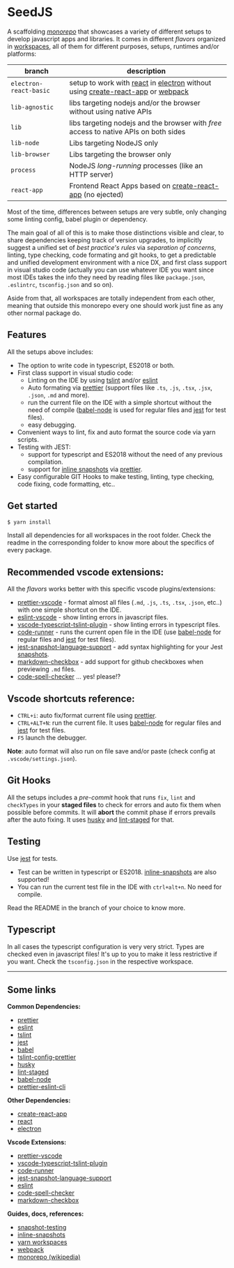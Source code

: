 # SeedJS

A scaffolding _[monorepo]_ that showcases a variety of different setups to
develop javascript apps and libraries. It comes in different _flavors_ organized
in [workspaces], all of them for different purposes, setups, runtimes and/or
platforms:

| branch                 | description                                                                            |
| ---------------------- | -------------------------------------------------------------------------------------- |
| `electron-react-basic` | setup to work with [react] in [electron] without using [create-react-app] or [webpack] |
| `lib-agnostic`         | libs targeting nodejs and/or the browser without using native APIs                     |
| `lib`                  | libs targeting nodejs and the browser with _free_ access to native APIs on both sides  |
| `lib-node`             | Libs targeting NodeJS only                                                             |
| `lib-browser`          | Libs targeting the browser only                                                        |
| `process`              | NodeJS _long-running_ processes (like an HTTP server)                                  |
| `react-app`            | Frontend React Apps based on [create-react-app] (no ejected)                           |

Most of the time, differences between setups are very subtle, only changing
some linting config, babel plugin or dependency.

The main goal of all of this is to make those distinctions visible and clear, to
share dependencies keeping track of version upgrades, to implicitly suggest a
unified set of _best practice's rules_ via _separation of concerns_, linting,
type checking, code formating and git hooks, to get a predictable and unified
development environment with a nice DX, and first class support in visual
studio code (actually you can use whatever IDE you want since most IDEs takes
the info they need by reading files like `package.json`, `.eslintrc`,
`tsconfig.json` and so on).

Aside from that, all workspaces are totally independent from each other, meaning
that outside this monorepo every one should work just fine as any other normal
package do.

## Features

All the setups above includes:

- The option to write code in typescript, ES2018 or both.
- First class support in visual studio code:
  - Linting on the IDE by using [tslint] and/or [eslint]
  - Auto formating via [prettier] (support files like `.ts`, `.js`, `.tsx`,
    `.jsx`, `.json`, `.md` and more).
  - run the current file on the IDE with a simple shortcut without the need
    of compile ([babel-node] is used for regular files and [jest] for test
    files).
  - easy debugging.
- Convenient ways to lint, fix and auto format the source code via yarn scripts.
- Testing with JEST:
  - support for typescript and ES2018 without the need of any previous
    compilation.
  - support for [inline snapshots][inline-snapshots] via [prettier].
- Easy configurable GIT Hooks to make testing, linting, type checking, code
  fixing, code formatting, etc..

## Get started

```bash
$ yarn install
```

Install all dependencies for all workspaces in the root folder. Check the readme
in the corresponding folder to know more about the specifics of every package.

## Recommended vscode extensions:

All the _flavors_ works better with this specific vscode plugins/extensions:

- [prettier-vscode] - format almost all files (`.md`, `.js`, `.ts`, `.tsx`,
  `.json`, etc..) with one simple shortcut on the IDE.
- [eslint-vscode] - show linting errors in javascript files.
- [vscode-typescript-tslint-plugin] - show linting errors in typescript files.
- [code-runner] - runs the current open file in the IDE (use [babel-node] for
  regular files and [jest] for test files).
- [jest-snapshot-language-support] - add syntax highlighting for your Jest
  [snapshots][snapshot-testing].
- [markdown-checkbox] - add support for github checkboxes when previewing `.md`
  files.
- [code-spell-checker] ... yes! please!?

## Vscode shortcuts reference:

- `CTRL+i`: auto fix/format current file using [prettier].
- `CTRL+ALT+N`: run the current file. It uses [babel-node] for regular files and
  [jest] for test files.
- `F5` launch the debugger.

**Note**: auto format will also run on file save and/or paste (check config at
`.vscode/settings.json`).

## Git Hooks

All the setups includes a _pre-commit_ hook that runs `fix`, `lint` and
`checkTypes` in your **staged files** to check for errors and auto fix them when
possible before commits. It will **abort** the commit phase if errors prevails
after the auto fixing. It uses [husky] and [lint-staged] for that.

## Testing

Use [jest] for tests.

- Test can be written in typescript or ES2018. [inline-snapshots] are also
  supported!
- You can run the current test file in the IDE with `ctrl+alt+n`. No need for
  compile.

Read the README in the branch of your choice to know more.

## Typescript

In all cases the typescript configuration is very very strict. Types are checked
even in javascript files! It's up to you to make it less restrictive if you
want. Check the `tsconfig.json` in the respective workspace.

---

## Some links

**Common Dependencies:**

- [prettier]
- [eslint]
- [tslint]
- [jest]
- [babel]
- [tslint-config-prettier]
- [husky]
- [lint-staged]
- [babel-node]
- [prettier-eslint-cli]

[tslint]: https://palantir.github.io/tslint/
[prettier]: https://prettier.io/
[tslint-config-prettier]: https://github.com/prettier/tslint-config-prettier
[husky]: https://github.com/typicode/husky
[lint-staged]: https://www.npmjs.com/package/lint-staged
[jest]: https://jestjs.io/
[babel-node]: https://babeljs.io/docs/en/babel-node
[babel]: https://babeljs.io/
[eslint]: https://eslint.org/

**Other Dependencies:**

- [create-react-app]
- [react]
- [electron]

[create-react-app]: https://facebook.github.io/create-react-app/
[react]: https://reactjs.org/
[electron]: https://electronjs.org/

**Vscode Extensions:**

- [prettier-vscode]
- [vscode-typescript-tslint-plugin]
- [code-runner]
- [jest-snapshot-language-support]
- [eslint][eslint-vscode]
- [code-spell-checker]
- [markdown-checkbox]

[prettier-vscode]: https://marketplace.visualstudio.com/items?itemName=esbenp.prettier-vscode
[vscode-typescript-tslint-plugin]: https://marketplace.visualstudio.com/items?itemName=ms-vscode.vscode-typescript-tslint-plugin
[code-runner]: https://marketplace.visualstudio.com/items?itemName=formulahendry.code-runner
[jest-snapshot-language-support]: https://marketplace.visualstudio.com/items?itemName=tlent.jest-snapshot-language-support
[eslint-vscode]: https://marketplace.visualstudio.com/items?itemName=dbaeumer.vscode-eslint
[prettier-eslint-cli]: https://github.com/prettier/prettier-eslint-cli
[tslint]: https://palantir.github.io/tslint/
[code-spell-checker]: https://marketplace.visualstudio.com/items?itemName=streetsidesoftware.code-spell-checker
[markdown-checkbox]: https://marketplace.visualstudio.com/items?itemName=bierner.markdown-checkbox

**Guides, docs, references:**

- [snapshot-testing]
- [inline-snapshots]
- [yarn workspaces][workspaces]
- [webpack]
- [monorepo (wikipedia)][monorepo]

[snapshot-testing]: https://jestjs.io/docs/en/snapshot-testing
[inline-snapshots]: https://jestjs.io/docs/en/snapshot-testing#inline-snapshots
[workspaces]: https://yarnpkg.com/lang/en/docs/workspaces/
[webpack]: https://webpack.js.org/
[monorepo]: https://en.wikipedia.org/wiki/Monorepo
